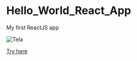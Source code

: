 # Hello_World_React_App
My first ReactJS app

![Tela](https://github.com/Nogueira-lucas/Hello_World_React_App/blob/gh-pages/tela1.png)

[Try here](https://nogueira-lucas.github.io/Hello_World_React_App/)
